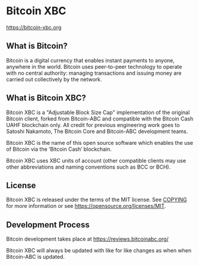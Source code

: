Bitcoin XBC
===========

https://bitcoin-xbc.org

What is Bitcoin?
----------------

Bitcoin is a digital currency that enables instant payments to
anyone, anywhere in the world. Bitcoin uses peer-to-peer technology to operate
with no central authority: managing transactions and issuing money are carried
out collectively by the network.

What is Bitcoin XBC?
--------------------

Bitcoin XBC is a "Adjustable Block Size Cap" implementation of the original Bitcoin client, forked from Bitcoin-ABC and compatible with the Bitcoin Cash UAHF blockchain only. All credit for previous engineering work goes to Satoshi Nakamoto, The Bitcoin Core and Bitcoin-ABC development teams.

Bitcoin XBC is the name of this open source software which enables the use of Bitcoin via the ‘Bitcoin Cash’ blockchain.

Bitcoin XBC uses XBC units of account (other compatible clients may use other abbreviations and naming conventions such as BCC or BCH).

License
-------

Bitcoin XBC is released under the terms of the MIT license. See [COPYING](COPYING) for more
information or see https://opensource.org/licenses/MIT.

Development Process
-------------------

Bitcoin development takes place at https://reviews.bitcoinabc.org/

Bitcoin XBC will always be updated with like for like changes as when when Bitcoin-ABC is updated.
